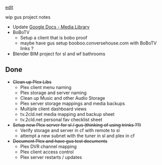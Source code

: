 [edit](https://github.com/christrees/wip/edit/main/gus/README.md)

wip gus project notes

- Update [Google Docs - Media Library](https://docs.google.com/spreadsheets/d/1QtCblfwwH6PWYOKnIw2m4DKLni8KrVynXM6Xslb7mGg/edit#gid=0)
- BoBoTV
  - Setup a client that is bobo proof
  - maybe have gus setup booboo.conversehouse.com with BoBoTV links ?
- Blender BIM project for sl and wf bathrooms
  
## Done
- ~~Clean up Plex Libs~~
  - Plex client menu naming
  - Plex storage and server naming
  - Clean up Music and other Audio Storage
  - Plex server storage mappings and media backups
  - Multiple client dashboard views
  - tv.2cld.net media mapping and backup sheet
  - tv.2cld.net personal fav checklist sheet 
- ~~Setup new Plex server for sl / gus (thinking of using trinks ??)~~
  - Verify storage and server in cf with remote to sl
  - attempt a new subnet with the tuner in sl and plex in cf
- ~~Document Plex and have gus test documents~~
  - Plex DVR channel mapping
  - Plex client access control
  - Plex server restarts / updates
